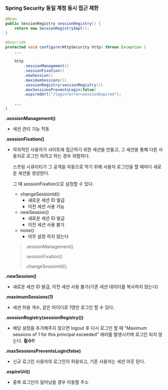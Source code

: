 ### Spring Security 동일 계정 동시 접근 제한

```java
@Bean
public SessionRegistry sessionRegistry() {
	return new SessionRegistryImpl();
}

@Override
protected void configure(HttpSecurity http) throws Exception {
	...
        
    http
        .sessionManagement()
        .sessionFixation()
        .newSession() 
        .maximumSessions(1)   
        .sessionRegistry(sessionRegistry()) 
        .maxSessionsPreventsLogin(false) 
        .expiredUrl("/login?error=sessionExpired");  
    
    ...
}
```

**.sessionManagement()**

- 세션 관리 기능 작동

**.sessionFixation()**

- 악의적인 사용자가 사이트에 접근하기 위한 세션을 만들고, 그 세션을 통해 다른 사용자로 로그인 하려고 하는 경우 위험하다.

  스프링 시큐리티가 그 공격을 자동으로 막기 위해 사용자 로그인을 할 때마다 새로운 세션을 생성한다.

  그 때 sessionFixation으로 설정할 수 있다.

  - changeSessionId()
    - 새로운 세션 ID 발급
    - 이전 세션 사용 가능
  - newSession() 
    - 새로운 세션 ID 발급
    - 이전 세션 사용 불가
  - none()
    - 아무 설정 하지 않는다

  > .sessionManagement()
  >
  > .sessionFixation()
  >
  > .changeSessionId();

**.newSession()**

- 새로운 세션 ID 발급, 이전 세션 사용 불가(기존 세션 데이터를 복사하지 않는다)

**.maximumSessions(1)**

- 세션 허용 개수, 같은 아이디로 1명만 로그인 할 수 있다.

**.sessionRegistry(sessionRegistry())**

- 해당 설정을 추가해주지 않으면 logout 후 다시 로그인 할 때 "Maximum sessions of 1 for this principal exceeded"  에러를 발생시키며 로그인 되지 않는다. **필수!!**

**.maxSessionsPreventsLogin(false)**

- 신규 로그인 사용자의 로그인이 허용되고, 기존 사용자는 세션 아웃 된다.

**.expireUrl()**

- 중복 로그인이 일어났을 경우 이동할 주소